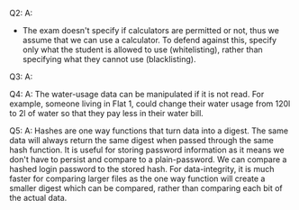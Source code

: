 Q2:
A:
- The exam doesn't specify if calculators are permitted or not, thus we assume that we can use a calculator. To defend against this, specify only what the student is allowed to use (whitelisting), rather than specifying what they cannot use (blacklisting).


Q3:
A:

Q4:
A:
The water-usage data can be manipulated if it is not read. For example, someone living in Flat 1, could change their water usage from 120l to 2l of water so that they pay less in their water bill.

Q5:
A:
Hashes are one way functions that turn data into a digest. The same data will always return the same digest when passed through the same hash function. It is useful for storing password information as it means we don't have to persist and compare to a plain-password. We can compare a hashed login password to the stored hash. For data-integrity, it is much faster for comparing larger files as the one way function will create a smaller digest which can be compared, rather than comparing each bit of the actual data.
